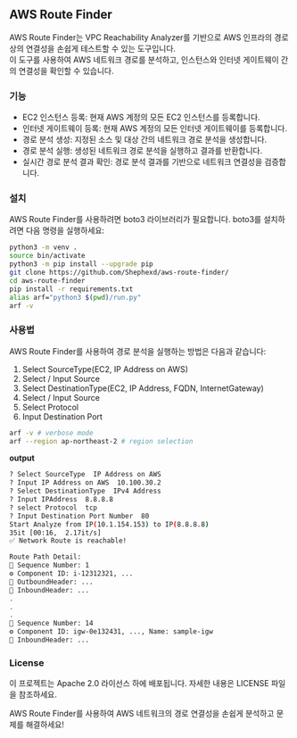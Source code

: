## AWS Route Finder

AWS Route Finder는 VPC Reachability Analyzer를 기반으로 AWS 인프라의 경로 상의 연결성을 손쉽게 테스트할 수 있는 도구입니다.   
이 도구를 사용하여 AWS 네트워크 경로를 분석하고, 인스턴스와 인터넷 게이트웨이 간의 연결성을 확인할 수 있습니다.

### 기능

- EC2 인스턴스 등록: 현재 AWS 계정의 모든 EC2 인스턴스를 등록합니다.
- 인터넷 게이트웨이 등록: 현재 AWS 계정의 모든 인터넷 게이트웨이를 등록합니다.
- 경로 분석 생성: 지정된 소스 및 대상 간의 네트워크 경로 분석을 생성합니다.
- 경로 분석 실행: 생성된 네트워크 경로 분석을 실행하고 결과를 반환합니다.
- 실시간 경로 분석 결과 확인: 경로 분석 결과를 기반으로 네트워크 연결성을 검증합니다.

### 설치
AWS Route Finder를 사용하려면 boto3 라이브러리가 필요합니다. boto3를 설치하려면 다음 명령을 실행하세요:

```bash
python3 -m venv .
source bin/activate
python3 -m pip install --upgrade pip
git clone https://github.com/Shephexd/aws-route-finder/
cd aws-route-finder
pip install -r requirements.txt
alias arf="python3 $(pwd)/run.py"
arf -v
```


### 사용법

AWS Route Finder를 사용하여 경로 분석을 실행하는 방법은 다음과 같습니다:

1. Select SourceType(EC2, IP Address on AWS)
2. Select / Input Source
3. Select DestinationType(EC2, IP Address, FQDN, InternetGateway)
4. Select / Input Source
5. Select Protocol
6. Input Destination Port

```bash
arf -v # verbose mode
arf --region ap-northeast-2 # region selection
```

**output**
```bash
? Select SourceType  IP Address on AWS
? Input IP Address on AWS  10.100.30.2
? Select DestinationType  IPv4 Address
? Input IPAddress  8.8.8.8
? select Protocol  tcp
? Input Destination Port Number  80
Start Analyze from IP(10.1.154.153) to IP(8.8.8.8)
35it [00:16,  2.17it/s]                         
✅ Network Route is reachable!

Route Path Detail:
🔑 Sequence Number: 1
⚙️ Component ID: i-12312321, ...
🔗 OutboundHeader: ...
🔗 InboundHeader: ...
.
.
.
🔑 Sequence Number: 14
⚙️ Component ID: igw-0e132431, ..., Name: sample-igw
🔗 InboundHeader: ...
```


### License

이 프로젝트는 Apache 2.0 라이선스 하에 배포됩니다. 자세한 내용은 LICENSE 파일을 참조하세요.

AWS Route Finder를 사용하여 AWS 네트워크의 경로 연결성을 손쉽게 분석하고 문제를 해결하세요!
